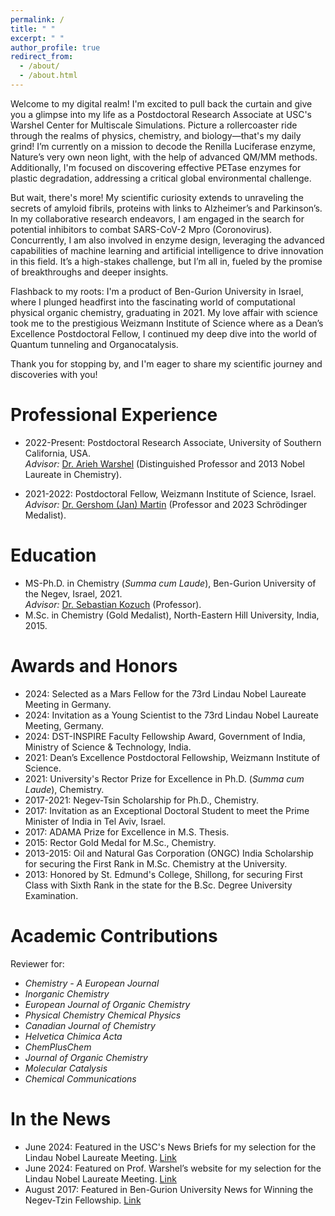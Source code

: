 ```yaml
---
permalink: /
title: " "
excerpt: " "
author_profile: true
redirect_from: 
  - /about/
  - /about.html
---
```


Welcome to my digital realm! I'm excited to pull back the curtain and give you a glimpse into my life as a Postdoctoral Research Associate at USC's Warshel Center for Multiscale Simulations. Picture a rollercoaster ride through the realms of physics, chemistry, and biology—that's my daily grind! I’m currently on a mission to decode the Renilla Luciferase enzyme, Nature’s very own neon light, with the help of advanced QM/MM methods. Additionally, I'm focused on discovering effective PETase enzymes for plastic degradation, addressing a critical global environmental challenge.

But wait, there's more! My scientific curiosity extends to unraveling the secrets of amyloid fibrils, proteins with links to Alzheimer’s and Parkinson’s. In my collaborative research endeavors, I am engaged in the search for potential inhibitors to combat SARS-CoV-2 Mpro (Coronovirus). Concurrently, I am also involved in enzyme design, leveraging the advanced capabilities of machine learning and artificial intelligence to drive innovation in this field. It’s a high-stakes challenge, but I’m all in, fueled by the promise of breakthroughs and deeper insights.

Flashback to my roots: I'm a product of Ben-Gurion University in Israel, where I plunged headfirst into the fascinating world of computational physical organic chemistry, graduating in 2021. My love affair with science took me to the prestigious Weizmann Institute of Science where as a Dean’s Excellence Postdoctoral Fellow, I continued my deep dive into the world of Quantum tunneling and Organocatalysis.

Thank you for stopping by, and I'm eager to share my scientific journey and discoveries with you!

Professional Experience
======
* 2022-Present: Postdoctoral Research Associate, University of Southern California, USA.    
  _Advisor:_ [Dr. Arieh Warshel](https://laetro.usc.edu/team.html) (Distinguished Professor and 2013 Nobel Laureate in Chemistry).
  
* 2021-2022: Postdoctoral Fellow, Weizmann Institute of Science, Israel.     
  _Advisor:_ [Dr. Gershom (Jan) Martin](https://www.compchem.me/group) (Professor and 2023 Schrödinger Medalist).

Education
======
* MS-Ph.D. in Chemistry (_Summa cum Laude_), Ben-Gurion University of the Negev, Israel, 2021.  
  _Advisor:_ [Dr. Sebastian Kozuch](https://tzin.bgu.ac.il/~kozuch/group.html) (Professor).
* M.Sc. in Chemistry (Gold Medalist), North-Eastern Hill University, India, 2015.

Awards and Honors
======
* 2024: Selected as a Mars Fellow for the 73rd Lindau Nobel Laureate Meeting in Germany.
* 2024: Invitation as a Young Scientist to the 73rd Lindau Nobel Laureate Meeting, Germany.
* 2024: DST-INSPIRE Faculty Fellowship Award, Government of India, Ministry of Science & Technology, India.
* 2021: Dean’s Excellence Postdoctoral Fellowship, Weizmann Institute of Science.   
* 2021: University's Rector Prize for Excellence in Ph.D. (_Summa cum Laude_), Chemistry.  
* 2017-2021: Negev-Tsin Scholarship for Ph.D., Chemistry.
* 2017: Invitation as an Exceptional Doctoral Student to meet the Prime Minister of India in Tel Aviv, Israel.  
* 2017: ADAMA Prize for Excellence in M.S. Thesis.  
* 2015: Rector Gold Medal for M.Sc., Chemistry.
* 2013-2015: Oil and Natural Gas Corporation (ONGC) India Scholarship for securing the First Rank in M.Sc. Chemistry at the University.
* 2013: Honored by St. Edmund's College, Shillong, for securing First Class with Sixth Rank in the state for the B.Sc. Degree University Examination.

Academic Contributions
======
Reviewer for:
* _Chemistry - A European Journal_
* _Inorganic Chemistry_
* _European Journal of Organic Chemistry_
* _Physical Chemistry Chemical Physics_
* _Canadian Journal of Chemistry_
* _Helvetica Chimica Acta_
* _ChemPlusChem_
* _Journal of Organic Chemistry_
* _Molecular Catalysis_
* _Chemical Communications_

In the News
======
* June 2024: Featured in the USC's News Briefs for my selection for the Lindau Nobel Laureate Meeting. [Link](https://dornsife.usc.edu/news-briefs/news-brief/2024/06/warshel-postdoc-selected-to-attend-prestigious-nobel-laureate-meeting/)
* June 2024: Featured on Prof. Warshel’s website for my selection for the Lindau Nobel Laureate Meeting. [Link](https://arieh.usc.edu/)
* August 2017: Featured in Ben-Gurion University News for Winning the Negev-Tzin Fellowship. [Link](https://in.bgu.ac.il/en/Pages/news/ashim_nandi.aspx)
